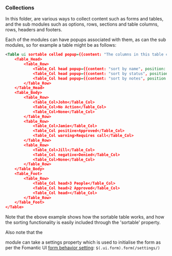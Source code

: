 ### Collections


In this folder, are various ways to collect content such as forms and tables, and the sub modules such as options, rows, sections and table columns, rows, headers and footers.

Each of the modules can have popups associated with them, as can the sub modules, so for example a table might be as follows:

```xml
<Table ui sortable celled popup={{content: "The columns in this table can be sorted by clicking on the header.", position: "top center", variation: "basic"}}>
    <Table_Head>
        <Table_Row>
            <Table_Col head popup={{content: "sort by name", position: "top left"}}>Name</Table_Col>
            <Table_Col head popup={{content: "sort by status", position: "top left"}}>Status</Table_Col>
            <Table_Col head popup={{content: "sort by notes", position: "top left"}}>Notes</Table_Col>
        </Table_Row>
    </Table_Head>
    <Table_Body>
        <Table_Row>
            <Table_Col>John</Table_Col>
            <Table_Col>No Action</Table_Col>
            <Table_Col>None</Table_Col>
        </Table_Row>
        <Table_Row>
            <Table_Col>Jamie</Table_Col>
            <Table_Col positive>Approved</Table_Col>
            <Table_Col warning>Requires call</Table_Col>
        </Table_Row>
        <Table_Row>
            <Table_Col>Jill</Table_Col>
            <Table_Col negative>Denied</Table_Col>
            <Table_Col>None</Table_Col>
        </Table_Row>
    </Table_Body>
    <Table_Foot>
        <Table_Row>
            <Table_Col head>3 People</Table_Col>
            <Table_Col head>2 Approved</Table_Col>
            <Table_Col head></Table_Col>
        </Table_Row>
    </Table_Foot>
</Table>
```

Note that the ebove example shows how the sortable table works, and how the sorting functionality is easily included through the 'sortable' property.

Also note that the <Form> module can take a settings property which is used to initialise the form as per the Fomantic UI [form behavior setting](https://fomantic-ui.com/behaviors/form.html): `$(.ui.form).form(/settings/)`